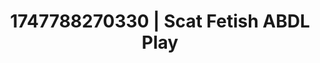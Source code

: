 ---
categories:
- Chastity play
- Erotic audiobooks
- Erotic focus
- VR porn
- Slow undress
image: /assets/images/1747788270330.webp
layout: post
seo:
  description: Featured content with exclusive Scat Fetish, ABDL Play. HD images available.
  keywords: Scat Fetish, ABDL Play
  og_image: /assets/images/1747788270330.webp
  schema_type: VisualArtwork
tags:
- ABDL Play
- '#1747788270330'
- Scat Fetish
title: 1747788270330 | Scat Fetish ABDL Play
---
